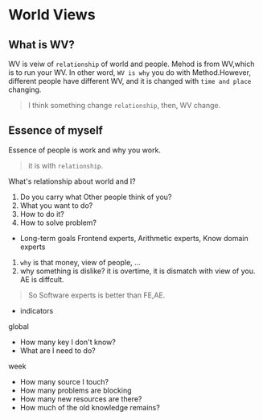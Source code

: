 # World Views

## What is WV?

WV is veiw of `relationship` of world and people. Mehod is from WV,which is to run your WV. In other word, `WV is why` you do with Method.However, different people have different WV, and it is changed with `time and place` changing. 
> I think something change `relationship`, then, WV change.

## Essence of myself

Essence of people is work and why you work. 
> it is with `relationship`.

What's relationship about world and I?
1. Do you carry what Other people think of you?
2. What you want to do?
3. How to do it?
4. How to solve problem?

* Long-term goals
Frontend experts, Arithmetic experts, Know domain experts

1. `why` is that money, view of people, ...
2. why something is dislike? it is overtime, it is dismatch with view of you.
 AE is diffcult.
> So Software experts is better than FE,AE.
* indicators

global
  + How many key I don't know?
  + What are I need to do?

week
  + How many source I touch?
  + How many problems are blocking
  + How many new resources are there?
  + How much of the old knowledge remains?

